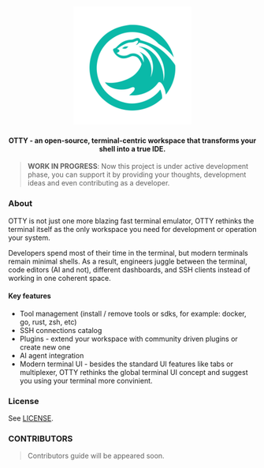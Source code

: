 <div align="center">
    <img src="./assets/logo.svg" height="240">
    <h4>OTTY - an open-source, terminal-centric workspace that transforms your shell into a true IDE.</h4>
</div>

> **WORK IN PROGRESS**: Now this project is under active development phase, you can support it by providing your thoughts, development ideas and even contributing as a developer.

### About

OTTY is not just one more blazing fast terminal emulator, OTTY rethinks the terminal itself as the only workspace you need for development or operation your system. 

Developers spend most of their time in the terminal, but modern terminals remain minimal shells. As a result, engineers juggle between the terminal, code editors (AI and not), different dashboards, and SSH clients instead of working in one coherent space.

#### Key features

- Tool management (install / remove tools or sdks, for example: docker, go, rust, zsh, etc)
- SSH connections catalog
- Plugins - extend your workspace with community driven plugins or create new one
- AI agent integration
- Modern terminal UI - besides the standard UI features like tabs or multiplexer, OTTY rethinks the global terminal UI concept and suggest you using your terminal more convinient.

### License

See [LICENSE](./LICENSE).

### CONTRIBUTORS

> Contributors guide will be appeared soon.
